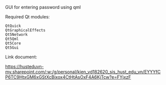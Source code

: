 GUI for entering password using qml

Required Qt modules:

    QtQuick
    QtGraphicalEffects
    Qt5Network
    Qt5Qml
    Qt5Core
    Qt5Gui


Link document: 

https://husteduvn-my.sharepoint.com/:w:/g/personal/kien_vd182620_sis_hust_edu_vn/EYYYfCP6TC9HtxGM6xGStXcBixox4CtHtAsOxF4A6KjTcw?e=FYjxzF
